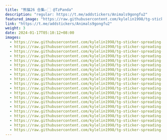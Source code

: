 ```yaml
---
title: "熊猫26 合集👉🏻 @TzPanda"
description: "regular: https://t.me/addstickers/Animals9gongfu2"
featured_image: "https://raw.githubusercontent.com/kylelin1998/tg-sticker-spreading-worldwide-images/main/img/afb5e981-6a2a-43e4-acc6-d66366731b45.jpg"
link: "https://t.me/addstickers/Animals9gongfu2"
weight: 3
date: 2024-01-17T05:10:12+08:00
images:
  - https://raw.githubusercontent.com/kylelin1998/tg-sticker-spreading-worldwide-images/main/img/afb5e981-6a2a-43e4-acc6-d66366731b45.jpg
  - https://raw.githubusercontent.com/kylelin1998/tg-sticker-spreading-worldwide-images/main/img/1c041414-e994-464d-b4ac-2bd3da63c757.jpg
  - https://raw.githubusercontent.com/kylelin1998/tg-sticker-spreading-worldwide-images/main/img/7b590d44-e930-4f3b-a5be-d4d82d415c38.jpg
  - https://raw.githubusercontent.com/kylelin1998/tg-sticker-spreading-worldwide-images/main/img/66c733b2-3d8e-4047-bf77-d1deef5edc37.jpg
  - https://raw.githubusercontent.com/kylelin1998/tg-sticker-spreading-worldwide-images/main/img/69679c55-3546-4d66-865a-01a21973b136.jpg
  - https://raw.githubusercontent.com/kylelin1998/tg-sticker-spreading-worldwide-images/main/img/d72a3d67-634c-4df3-b4b9-8d4e8827540c.jpg
  - https://raw.githubusercontent.com/kylelin1998/tg-sticker-spreading-worldwide-images/main/img/ec583e79-eacb-4a0c-99f5-7f87316ac348.jpg
  - https://raw.githubusercontent.com/kylelin1998/tg-sticker-spreading-worldwide-images/main/img/7c646975-d0e4-40fe-82b9-b71259f13544.jpg
  - https://raw.githubusercontent.com/kylelin1998/tg-sticker-spreading-worldwide-images/main/img/d874df7c-a92f-4951-8edb-289972f52f17.jpg
  - https://raw.githubusercontent.com/kylelin1998/tg-sticker-spreading-worldwide-images/main/img/3934fa97-c981-4b9a-8d11-ab29eaa65824.jpg
  - https://raw.githubusercontent.com/kylelin1998/tg-sticker-spreading-worldwide-images/main/img/786c4da3-be22-4d53-ab4c-1b9e0a7a8530.jpg
  - https://raw.githubusercontent.com/kylelin1998/tg-sticker-spreading-worldwide-images/main/img/baa1594b-70a3-4877-8402-9d7e25916b67.jpg
  - https://raw.githubusercontent.com/kylelin1998/tg-sticker-spreading-worldwide-images/main/img/b806b4f3-0c8e-44f5-b191-def7cd70c158.jpg
  - https://raw.githubusercontent.com/kylelin1998/tg-sticker-spreading-worldwide-images/main/img/0187789f-95bf-41fe-bd95-3c448ae9457b.jpg
  - https://raw.githubusercontent.com/kylelin1998/tg-sticker-spreading-worldwide-images/main/img/9145ff28-851d-4112-aeb0-0c1e00df65be.jpg
  - https://raw.githubusercontent.com/kylelin1998/tg-sticker-spreading-worldwide-images/main/img/71ff484f-5732-4f47-8bfe-8baec6765d0f.jpg
  - https://raw.githubusercontent.com/kylelin1998/tg-sticker-spreading-worldwide-images/main/img/4f12eeb0-09e2-4770-bd73-dbd7f5ba893b.jpg
  - https://raw.githubusercontent.com/kylelin1998/tg-sticker-spreading-worldwide-images/main/img/b48537f7-18e0-456d-b7d3-982cba7b7d6c.jpg
  - https://raw.githubusercontent.com/kylelin1998/tg-sticker-spreading-worldwide-images/main/img/4c7e1142-92ef-43a3-8858-68611460bd46.jpg
  - https://raw.githubusercontent.com/kylelin1998/tg-sticker-spreading-worldwide-images/main/img/0fe386be-30b2-46ec-8e3d-16bfb395cbff.jpg
---
```

